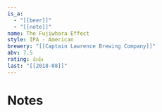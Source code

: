 ```yaml
---
is_a:
  - "[[beer]]"
  - "[[note]]"
name: The Fujiwhara Effect
style: IPA - American
brewery: "[[Captain Lawrence Brewing Company]]"
abv: 7.5
rating: 👍👍
last: "[[2018-08]]"
---
```

# Notes

